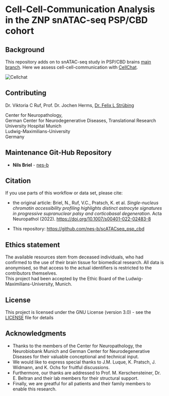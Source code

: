 # Cell-Cell-Communication Analysis in the ZNP snATAC-seq PSP/CBD cohort


## Background

This repository adds on to snATAC-seq study in PSP/CBD brains [main branch](https://github.com/nes-b/snATAC-seq_psp_cbd).
Here we assess cell-cell-communication with [CellChat](https://github.com/sqjin/CellChat).

![Cellchat](https://user-images.githubusercontent.com/52217939/196627485-43257c21-4131-4a97-bd0e-fc4ea944d736.svg)


## Contributing

Dr. Viktoria C Ruf, Prof. Dr. Jochen Herms, [Dr. Felix L Strübing](https://github.com/fstrueb)

Center for Neuropathology, \
German Center for Neurodegenerative Diseases, Translational Research \
University Hospital Munich \
Ludwig-Maximilians-University \
Germany


## Maintenance Git-Hub Repository

* **Nils Briel** - [nes-b](https://github.com/nes-b)


## Citation

If you use parts of this workflow or data set, please cite:
- the original article: Briel, N., Ruf, V.C., Pratsch, K. et al. *Single-nucleus chromatin accessibility profiling highlights distinct astrocyte signatures in progressive supranuclear palsy and corticobasal degeneration*. Acta Neuropathol (2022). https://doi.org/10.1007/s00401-022-02483-8

- This repository: https://github.com/nes-b/scATACseq_psp_cbd 


## Ethics statement

The available resources stem from deceased individuals, who had confirmed to the use of their brain tissue for biomedical research.
All data is anonymised, so that access to the actual identifiers is restricted to the contributors themselves. \
This project had been accepted by the Ethic Board of the Ludwig-Maximilians-University, Munich.


## License

This project is licensed under the GNU License (version 3.0) - see the [LICENSE](LICENSE) file for details


## Acknowledgments

* Thanks to the members of the Center for Neuropathology, the Neurobiobank Munich and German Center for Neurodegenerative Diseases for their valuable conceptional and technical input.
* We would like to express special thanks to J.M. Luque, K. Pratsch, J. Widmann, and K. Ochs for fruitful discussions. 
* Furthermore, our thanks are addressed to Prof. M. Kerschensteiner, Dr. E. Beltran and their lab members for their structural support.
* Finally, we are greatful for all patients and their family members to enable this research.
